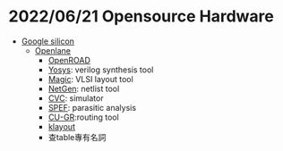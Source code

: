 # 2022/06/21 Opensource Hardware

- [Google silicon](https://developers.google.com/silicon)
    - [Openlane](https://developers.google.com/silicon/guides/digital-inverter-openlane)
        - [OpenROAD](https://theopenroadproject.org/)
        - [Yosys](https://www.linuxadictos.com/zh-TW/yosys-un-marco-open-source-para-herramientas-de-sintesis-verilog.html): verilog synthesis tool
        - [Magic](http://opencircuitdesign.com/magic/): VLSI layout tool
        - [NetGen](http://opencircuitdesign.com/netgen/): netlist tool
        - [CVC](http://www.tachyon-da.com/): simulator
        - [SPEF](https://en.wikipedia.org/wiki/Standard_Parasitic_Exchange_Format): parasitic analysis
        - [CU-GR](https://github.com/cuhk-eda/cu-gr):routing tool
        - [klayout](https://www.klayout.de/)
        - 查table專有名詞


